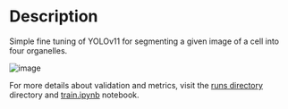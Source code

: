 # Description

Simple fine tuning of YOLOv11 for segmenting a given image of a cell into four organelles.

![image](https://github.com/user-attachments/assets/dec4bbd4-c452-45f7-b3d6-3267903becde)

For more details about validation and metrics, visit the [runs directory](https://github.com/baelthebard42/Platelets-Semantic-Segmentation/tree/main/runs/segment/val) directory and [train.ipynb](https://github.com/baelthebard42/Platelets-Semantic-Segmentation/blob/main/train.ipynb) notebook.
